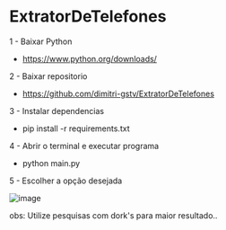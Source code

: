 ﻿# ExtratorDeTelefones

1 - Baixar Python
- https://www.python.org/downloads/

2 - Baixar repositorio 
- https://github.com/dimitri-gstv/ExtratorDeTelefones

3 - Instalar dependencias
-  pip install -r requirements.txt

4 - Abrir o terminal e executar programa
- python main.py

5 - Escolher a opção desejada

![image](https://github.com/dimitri-gstv/ExtratorDeTelefones/assets/139076055/570de731-88a6-405a-ba6f-74c79951acdf)


obs: Utilize pesquisas com dork's para maior resultado..
